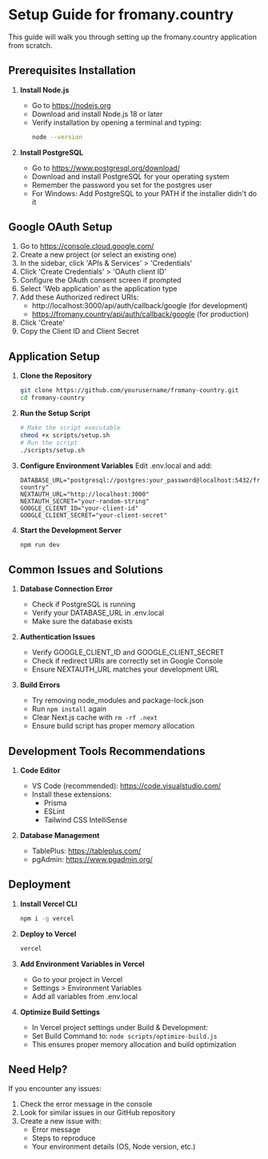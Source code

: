 # Setup Guide for fromany.country

This guide will walk you through setting up the fromany.country application from scratch.

## Prerequisites Installation

1. **Install Node.js**
   - Go to https://nodejs.org
   - Download and install Node.js 18 or later
   - Verify installation by opening a terminal and typing:
     ```bash
     node --version
     ```

2. **Install PostgreSQL**
   - Go to https://www.postgresql.org/download/
   - Download and install PostgreSQL for your operating system
   - Remember the password you set for the postgres user
   - For Windows: Add PostgreSQL to your PATH if the installer didn't do it

## Google OAuth Setup

1. Go to https://console.cloud.google.com/
2. Create a new project (or select an existing one)
3. In the sidebar, click 'APIs & Services' > 'Credentials'
4. Click 'Create Credentials' > 'OAuth client ID'
5. Configure the OAuth consent screen if prompted
6. Select 'Web application' as the application type
7. Add these Authorized redirect URIs:
   - http://localhost:3000/api/auth/callback/google (for development)
   - https://fromany.country/api/auth/callback/google (for production)
8. Click 'Create'
9. Copy the Client ID and Client Secret

## Application Setup

1. **Clone the Repository**
   ```bash
   git clone https://github.com/yourusername/fromany-country.git
   cd fromany-country
   ```

2. **Run the Setup Script**
   ```bash
   # Make the script executable
   chmod +x scripts/setup.sh
   # Run the script
   ./scripts/setup.sh
   ```

3. **Configure Environment Variables**
   Edit .env.local and add:
   ```
   DATABASE_URL="postgresql://postgres:your_password@localhost:5432/fromany-country"
   NEXTAUTH_URL="http://localhost:3000"
   NEXTAUTH_SECRET="your-random-string"
   GOOGLE_CLIENT_ID="your-client-id"
   GOOGLE_CLIENT_SECRET="your-client-secret"
   ```

4. **Start the Development Server**
   ```bash
   npm run dev
   ```

## Common Issues and Solutions

1. **Database Connection Error**
   - Check if PostgreSQL is running
   - Verify your DATABASE_URL in .env.local
   - Make sure the database exists

2. **Authentication Issues**
   - Verify GOOGLE_CLIENT_ID and GOOGLE_CLIENT_SECRET
   - Check if redirect URIs are correctly set in Google Console
   - Ensure NEXTAUTH_URL matches your development URL

3. **Build Errors**
   - Try removing node_modules and package-lock.json
   - Run `npm install` again
   - Clear Next.js cache with `rm -rf .next`
   - Ensure build script has proper memory allocation

## Development Tools Recommendations

1. **Code Editor**
   - VS Code (recommended): https://code.visualstudio.com/
   - Install these extensions:
     - Prisma
     - ESLint
     - Tailwind CSS IntelliSense

2. **Database Management**
   - TablePlus: https://tableplus.com/
   - pgAdmin: https://www.pgadmin.org/

## Deployment

1. **Install Vercel CLI**
   ```bash
   npm i -g vercel
   ```

2. **Deploy to Vercel**
   ```bash
   vercel
   ```

3. **Add Environment Variables in Vercel**
   - Go to your project in Vercel
   - Settings > Environment Variables
   - Add all variables from .env.local

4. **Optimize Build Settings**
   - In Vercel project settings under Build & Development:
   - Set Build Command to: `node scripts/optimize-build.js`
   - This ensures proper memory allocation and build optimization

## Need Help?

If you encounter any issues:
1. Check the error message in the console
2. Look for similar issues in our GitHub repository
3. Create a new issue with:
   - Error message
   - Steps to reproduce
   - Your environment details (OS, Node version, etc.)
